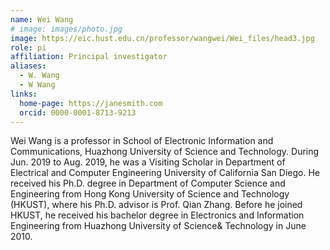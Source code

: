 ```yaml
---
name: Wei Wang
# image: images/photo.jpg
image: https://eic.hust.edu.cn/professor/wangwei/Wei_files/head3.jpg
role: pi
affiliation: Principal investigator
aliases:
  - W. Wang
  - W Wang
links:
  home-page: https://janesmith.com
  orcid: 0000-0001-8713-9213
---
```


Wei Wang is a professor in School of Electronic Information and Communications, Huazhong University of Science and Technology. During Jun. 2019 to Aug. 2019, he was a Visiting Scholar in Department of Electrical and Computer Engineering
University of California San Diego. He received his Ph.D. degree in Department of Computer Science and Engineering from Hong Kong University of Science and Technology (HKUST), where his Ph.D. advisor is Prof. Qian Zhang. Before he joined HKUST, he received his bachelor degree in Electronics and Information Engineering from Huazhong University of Science& Technology in June 2010.
